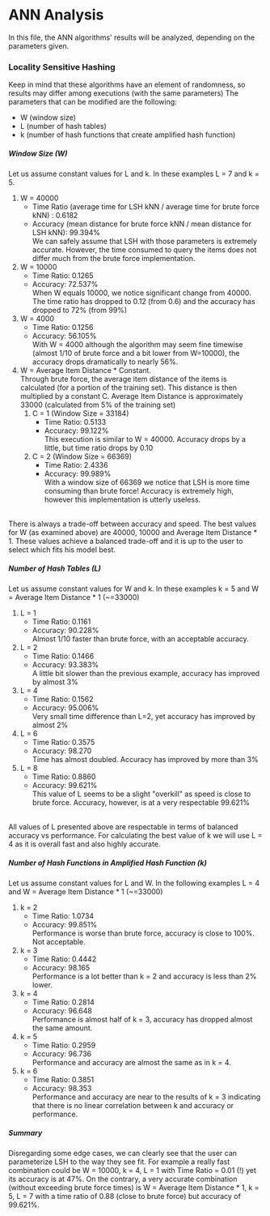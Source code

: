 # ANN Analysis <br>
In this file, the ANN algorithms' results will be analyzed, depending on the parameters given.
<br>
### Locality Sensitive Hashing
Keep in mind that these algorithms have an element of randomness, so results may differ among executions (with the same parameters)
The parameters that can be modified are the following:
- W (window size)
- L (number of hash tables)
- k (number of hash functions that create amplified hash function)
##### Window Size (W)
Let us assume constant values for L and k. In these examples L = 7 and k = 5.
1. W = 40000 <br>
    - Time Ratio (average time for LSH kNN / average time for brute force kNN) : 0.6182
    - Accuracy (mean distance for brute force kNN / mean distance for LSH kNN): 99.394% <br>
    We can safely assume that LSH with those parameters is extremely accurate. However, the time consumed to query the items does not differ much from the brute force implementation.
1. W = 10000 <br>
    - Time Ratio: 0.1265
    - Accuracy: 72.537% <br>
    When W equals 10000, we notice significant change from 40000. The time ratio has dropped to 0.12 (from 0.6) and the accuracy has dropped to 72% (from 99%)
1. W = 4000  <br>
    - Time Ratio: 0.1256
    - Accuracy: 56.105% <br>
    With W = 4000 although the algorithm may seem fine timewise (almost 1/10 of brute force and a bit lower from W=10000), the accuracy drops dramatically to nearly 56%.
1. W = Average Item Distance * Constant. <br>
    Through brute force, the average item distance of the items is calculated (for a portion of the training set). This distance is then multiplied by a constant C.
    Average Item Distance is approximately 33000 (calculated from 5% of the training set)
    1. C = 1 (Window Size = 33184)
        - Time Ratio: 0.5133
        - Accuracy: 99.122% <br>
        This execution is similar to W = 40000. Accuracy drops by a little, but time ratio drops by 0.10
    2. C = 2 (Window Size = 66369)
        - Time Ratio: 2.4336
        - Accuracy: 99.989% <br>
        With a window size of 66369 we notice that LSH is more time consuming than brute force! Accuracy is extremely high, however this implementation is utterly useless.
<br>
There is always a trade-off between accuracy and speed. The best values for W (as examined above) are 40000, 10000 and Average Item Distance * 1.
These values achieve a balanced trade-off and it is up to the user to select which fits his model best. <br>
 
##### Number of Hash Tables (L)
Let us assume constant values for W and k. In these examples k = 5 and W = Average Item Distance * 1 (~=33000)
1. L = 1
    - Time Ratio: 0.1161
    - Accuracy: 90.228% <br>
    Almost 1/10 faster than brute force, with an acceptable accuracy.
2. L = 2
    - Time Ratio: 0.1466
    - Accuracy: 93.383% <br>
    A little bit slower than the previous example, accuracy has improved by almost 3%
3. L = 4
    - Time Ratio: 0.1562
    - Accuracy: 95.006% <br>
    Very small time difference than L=2, yet accuracy has improved by almost 2%
4. L = 6
    - Time Ratio: 0.3575
    - Accuracy: 98.270 <br>
    Time has almost doubled. Accuracy has improved by more than 3%
5. L = 8
    - Time Ratio: 0.8860
    - Accuracy: 99.621% <br>
    This value of L seems to be a slight "overkill" as speed is close to brute force. Accuracy, however, is at a very respectable 99.621%
<br>
All values of L presented above are respectable in terms of balanced accuracy vs performance. 
For calculating the best value of k we will use L = 4 as it is overall fast and also highly accurate. <br>

##### Number of Hash Functions in Amplified Hash Function (k)
Let us assume constant values for L and W. In the following examples L = 4 and W = Average Item Distance * 1 (~=33000)
1. k = 2
    - Time Ratio: 1.0734
    - Accuracy: 99.851% <br>
    Performance is worse than brute force, accuracy is close to 100%. Not acceptable.
2. k = 3
    - Time Ratio: 0.4442
    - Accuracy: 98.165 <br>
    Performance is a lot better than k = 2 and accuracy is less than 2% lower.
3. k = 4
    - Time Ratio: 0.2814
    - Accuracy: 96.648 <br>
    Performance is almost half of k = 3, accuracy has dropped almost the same amount.
4. k = 5
    - Time Ratio: 0.2959
    - Accuracy: 96.736 <br>
    Performance and accuracy are almost the same as in k = 4.
5. k = 6
    - Time Ratio: 0.3851
    - Accuracy: 98.353 <br>
    Performance and accuracy are near to the results of k = 3 indicating that there is no linear correlation between k and accuracy or performance. <br>
    
##### Summary
Disregarding some edge cases, we can clearly see that the user can parameterize LSH to the way they see fit. For example a really fast
combination could be W = 10000, k = 4, L = 1 with Time Ratio = 0.01 (!) yet its accuracy is at 47%. On the contrary, a very accurate
combination (without exceeding brute force times) is W = Average Item Distance * 1, k = 5, L = 7 with a time ratio of 0.88 (close to brute force)
but accuracy of 99.621%. 
